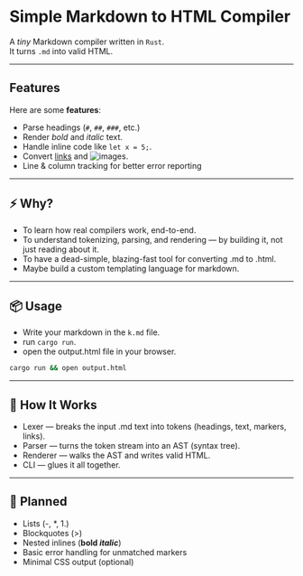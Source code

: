 # Simple Markdown to HTML Compiler

A *tiny* Markdown compiler written in `Rust`.  
It turns `.md` into valid HTML.

---

## Features

Here are some **features**:

- Parse headings (`#`, `##`, `###`, etc.)
- Render *bold* and _italic_ text.
- Handle inline code like `let x = 5;`.
- Convert [links](https://example.com) and ![images](https://via.placeholder.com/150).
- Line & column tracking for better error reporting

---

## ⚡️ Why?

 - To learn how real compilers work, end-to-end.
 - To understand tokenizing, parsing, and rendering — by building it, not just reading about it.
 - To have a dead-simple, blazing-fast tool for converting .md to .html.
 - Maybe build a custom templating language for markdown.

---

## 📦 Usage

- Write your markdown in the `k.md` file.
- run `cargo run`.
- open the output.html file in your browser. 

```bash
cargo run && open output.html
```

---

## 🧩 How It Works

- Lexer — breaks the input .md text into tokens (headings, text, markers, links).
- Parser — turns the token stream into an AST (syntax tree).
- Renderer — walks the AST and writes valid HTML.
- CLI — glues it all together.

---

## 🚧 Planned

- Lists (-, *, 1.)
- Blockquotes (>)
- Nested inlines (**bold *italic***)
- Basic error handling for unmatched markers
- Minimal CSS output (optional)

